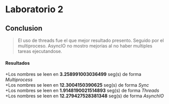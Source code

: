 # Laboratorio 2
 ## Conclusion 
 > El uso de threads fue el que mejor resultado presento. Seguido por el multiproceso. AsyncIO no mostro mejorias al no haber multiples tareas ejecutandose.<br/>
 #### Resultados
+Los nombres se leen en **3.258991003036499** seg(s) de forma *Multiprocess*<br /> +Los nombres se leen en **12.3004150390625** seg(s) de forma *Sync*<br /> +Los nombres se leen en **1.9148190021514893** seg(s) de forma *Threads*<br /> +Los nombres se leen en **12.279427528381348** seg(s) de forma *AsynchIO*<br /> 